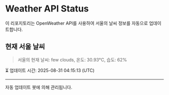
# Weather API Status

이 리포지토리는 OpenWeather API를 사용하여 서울의 날씨 정보를 자동으로 업데이트합니다.

## 현재 서울 날씨
> 서울의 현재 날씨: few clouds, 온도: 30.93°C, 습도: 62%

⏳ 업데이트 시간: 2025-08-31 04:15:13 (UTC)

---
자동 업데이트 봇에 의해 관리됩니다.
